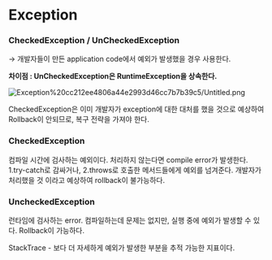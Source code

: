 # Exception



### CheckedException / UnCheckedException

→ 개발자들이 만든 application code에서 예외가 발생했을 경우 사용한다.

**차이점 : UnCheckedException은 RuntimeException을 상속한다.**

![Exception%20cc212ee4806a44e2993d46cc7b7b39c5/Untitled.png](Exception%20cc212ee4806a44e2993d46cc7b7b39c5/Untitled.png)

CheckedException은 이미 개발자가 exception에 대한 대처를 했을 것으로 예상하여 Rollback이 안되므로, 복구 전략을 가져야 한다.



### CheckedException

컴파일 시간에 검사하는 예외이다. 처리하지 않는다면 compile error가 발생한다. 1.try-catch로 감싸거나, 2.throws로 호출한 메서드들에게 예외를 넘겨준다. 개발자가 처리했을 것 이라고 예상하여 rollback이 불가능하다. 

### UncheckedException

런타임에 검사하는 error. 컴파일하는데 문제는 없지만, 실행 중에 예외가 발생할 수 있다. Rollback이 가능하다.

StackTrace - 보다 더 자세하게 예외가 발생한 부분을 추적 가능한 지표이다.